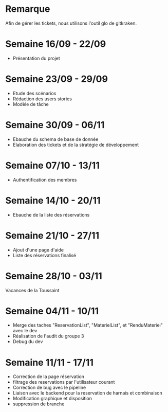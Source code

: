 # Remarque

Afin de gérer les tickets, nous utilisons l'outil glo de gitkraken.

# Semaine 16/09 - 22/09

- Présentation du projet

# Semaine 23/09 - 29/09

- Etude des scénarios
- Rédaction des users stories
- Modèle de tâche

# Semaine 30/09 - 06/11

- Ebauche du schema de base de donnée
- Elaboration des tickets et de la stratégie de développement


# Semaine 07/10 - 13/11

- Authentification des membres

# Semaine 14/10 - 20/11

- Ebauche de la liste des réservations

# Semaine 21/10 - 27/11

- Ajout d'une page d'aide
- Liste des réservations finalisé

# Semaine 28/10 - 03/11

Vacances de la Toussaint

# Semaine 04/11 - 10/11

- Merge des taches "ReservationList", "MaterielList", et "RenduMateriel" avec le dev 
- Réalisation de l'audit du groupe 3
- Debug du dev

# Semaine 11/11 - 17/11

- Correction de la page réservation
- filtrage des reservations par l'utilisateur courant
- Correction de bug avec le pipeline
- Liaison avec le backend pour la reservation de harnais et combinaison
- Modification graphique et disposition
- suppression de branche
